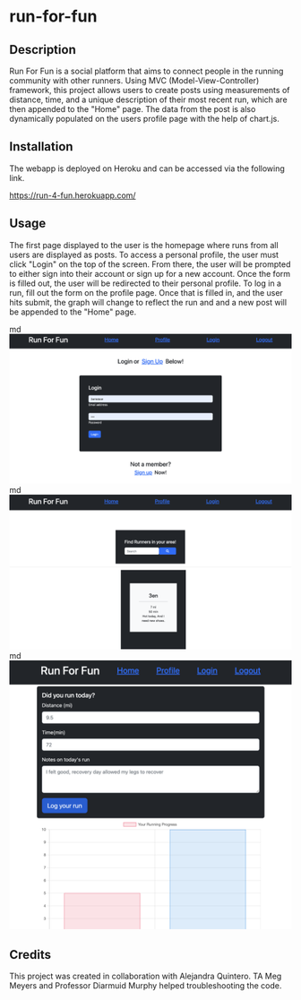 # run-for-fun

## Description

Run For Fun is a social platform that aims to connect people in the running community with other runners. Using MVC (Model-View-Controller) framework, this project allows users to create posts using measurements of distance, time, and a unique description of their most recent run, which are then appended to the "Home" page. The data from the post is also dynamically populated on the users profile page with the help of chart.js. 

## Installation

The webapp is deployed on Heroku and can be accessed via the following link.

https://run-4-fun.herokuapp.com/

## Usage

The first page displayed to the user is the homepage where runs from all users are displayed as posts. To access a personal profile, the user must click "Login" on the top of the screen. From there, the user will be prompted to either sign into their account or sign up for a new account. Once the form is filled out, the user will be redirected to their personal profile. To log in a run, fill out the form on the profile page. Once that is filled in, and the user hits submit, the graph will change to reflect the run and and a new post will be appended to the "Home" page. 

md![alt text](assets/images/RUN-4-FUN-SS1.png)
md![alt text](assets/images/RUN-4-FUN-SS3.png)
md![alt text](assets/images/Screen%20Shot%202022-10-28%20at%208.09.02%20PM.png)

## Credits
This project was created in collaboration with Alejandra Quintero. 
TA Meg Meyers and Professor Diarmuid Murphy helped troubleshooting the code.

